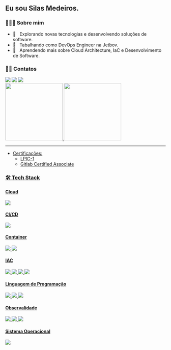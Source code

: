 <h2>Eu sou Silas Medeiros.</h2>

<h3> 👨🏻‍💻 Sobre mim </h3>

- 🤔 &nbsp; Explorando novas tecnologias e desenvolvendo soluções de software.
- 💼 &nbsp; Tabalhando como DevOps Engineer na Jetbov.
- 🌱 &nbsp; Aprendendo mais sobre Cloud Architecture, IaC e Desenvolvimento de Software.


<h3> 🤝🏻 Contatos </h3>

  <div> 
  <a href = "mailto:silastiagoo@gmail.com"><img src="https://img.shields.io/badge/-Gmail-c14438?style=for-the-badge&logo=Gmail&logoColor=white" target="_blank"></a>
  <a href="https://telegram.me/Silas_Tiago" target="_blank"><img src="https://img.shields.io/badge/-Telegram-1ca0f1?style=for-the-badge&labelColor=1ca0f1&logo=telegram&logoColor=white&link=https://telegram.me/Silas_Tiago" target="_blank"></a> 
  <a href="https://www.linkedin.com/in/silas-tiago-de-mederos-b979a130/" target="_blank"><img src="https://img.shields.io/badge/-LinkedIn-blue?style=for-the-badge&logo=Linkedin&logoColor=white&link=https://www.linkedin.com/in/silas-tiago-de-mederos-b979a130/" target="_blank"></a> 
</div>

<div>
  <a href="https://github.com/silastiago">
  <img height="180em" src="https://github-readme-stats.vercel.app/api?username=silastiago&show_icons=true&theme=default&include_all_commits=true&count_private=true"/>
  <img height="180em" src="https://github-readme-stats.vercel.app/api/top-langs/?username=silastiago&layout=compact&langs_count=7&theme=default"/>
</div>

---

- Certificações:
  - LPIC-1
  - Gitlab Certified Associate

<h3>🛠 Tech Stack</h3>

<h4> Cloud</h4>
  <div>
  <img src="https://img.shields.io/badge/-AWS-black?style=for-the-badge&logo=amazon-aws&logoColor=FF9900">
  </div>

<h4> CI/CD</h4>
  <div>
  <img src="https://img.shields.io/badge/-GitLab-eeeded?style=for-the-badge&logo=gitlab&logoColor=white">
  </div>

<h4> Container</h4>
  <div>
  <img src="https://img.shields.io/badge/-Docker-46a2f1?style=for-the-badge&logo=docker&logoColor=white">
  <img src="https://img.shields.io/badge/-Kubernetes-blue?style=for-the-badge&logo=kubernetes&logoColor=black">
  </div>

<h4> IAC</h4>
  <div>
  <img src="https://img.shields.io/badge/-Ansible-grey?style=for-the-badge&logo=ansible&logoColor=white">
  <img src="https://img.shields.io/badge/-Terraform-306998?style=for-the-badge&logo=terraform&logoColor=white">
  <img src="https://img.shields.io/badge/-Shell%20Script-black?style=for-the-badge&logo=shell&logoColor=white">
  <img src="https://img.shields.io/badge/-Helm-306998?style=for-the-badge&logo=helm&logoColor=white">
  </div>

<h4> Linguagem de Programação</h4>
  <div>
  <img src="https://img.shields.io/badge/-Java-red?style=for-the-badge&logo=java&logoColor=black">
  <img src="https://img.shields.io/badge/-Python-306998?style=for-the-badge&logo=python&logoColor=white">
  <img src="https://img.shields.io/badge/-PHP-306998?style=for-the-badge&logo=php&logoColor=white">
  </div>

<h4> Observalidade</h4>
  <div>
  <img src="https://img.shields.io/badge/-Grafana-yellow?style=for-the-badge&logo=grafana&logoColor=white">
  <img src="https://img.shields.io/badge/-Prometheus-orange?style=for-the-badge&logo=prometheus&logoColor=white">
  <img src="https://img.shields.io/badge/-Zabbix-red?style=for-the-badge&logo=zabbix&logoColor=white">
  </div>

<h4> Sistema Operacional</h4>
  <div>
  <img src="https://img.shields.io/badge/-Linux-16C60C?style=for-the-badge&logo=linux&logoColor=white">
  </div>
